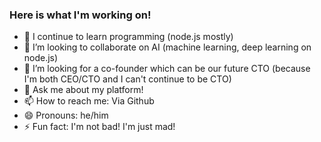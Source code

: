 ### Here is what I'm working on!

- 🌱 I continue to learn programming (node.js mostly)
- 👯 I’m looking to collaborate on AI (machine learning, deep learning on node.js)
- 🤔 I’m looking for a co-founder which can be our future CTO (because I'm both CEO/CTO and I can't continue to be CTO)
- 💬 Ask me about my platform!
- 📫 How to reach me: Via Github
- 😄 Pronouns: he/him
- ⚡ Fun fact: I'm not bad! I'm just mad!
